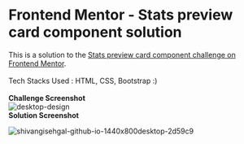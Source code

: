 # Frontend Mentor - Stats preview card component solution

This is a solution to the [Stats preview card component challenge on Frontend Mentor](https://www.frontendmentor.io/challenges/stats-preview-card-component-8JqbgoU62).
<br><br>
Tech Stacks Used : HTML, CSS, Bootstrap :)<br>
<br>**Challenge Screenshot**<br>
![desktop-design](https://user-images.githubusercontent.com/83656526/131227338-1204af31-cb05-4506-aff5-371f50edeec2.jpg)
<br>**Solution Screenshot**<br>

![shivangisehgal-github-io-1440x800desktop-2d59c9](https://user-images.githubusercontent.com/83656526/131227309-745a98d0-99ed-4fcc-8a0b-bda72a15f45e.png)


